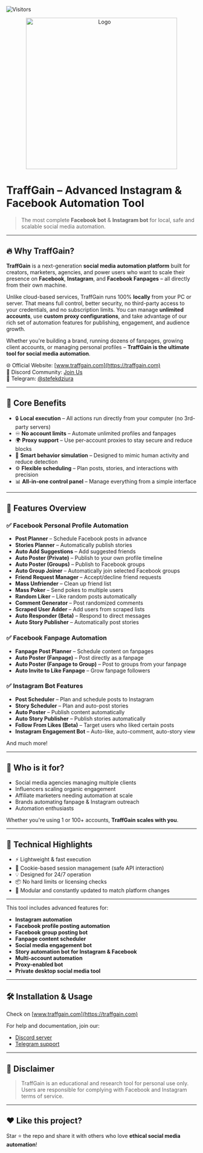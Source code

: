 ![Visitors](https://visitor-badge.laobi.icu/badge?page_id=traffgain.traffgain.readme) 

<p align="center">
  <img src="https://i.imgur.com/tYapzOE.png" alt="Logo" width="400" />
</p>


# TraffGain – Advanced Instagram & Facebook Automation Tool

> The most complete **Facebook bot** & **Instagram bot** for local, safe and scalable social media automation.

---

## 🔥 Why TraffGain?

**TraffGain** is a next-generation **social media automation platform** built for creators, marketers, agencies, and power users who want to scale their presence on **Facebook**, **Instagram**, and **Facebook Fanpages** – all directly from their own machine.

Unlike cloud-based services, TraffGain runs 100% **locally** from your PC or server. That means full control, better security, no third-party access to your credentials, and no subscription limits. You can manage **unlimited accounts**, use **custom proxy configurations**, and take advantage of our rich set of automation features for publishing, engagement, and audience growth.

Whether you're building a brand, running dozens of fanpages, growing client accounts, or managing personal profiles – **TraffGain is the ultimate tool for social media automation**.

🌐 Official Website: [www.traffgain.com](https://traffgain.com)  
💬 Discord Community: [Join Us](https://discord.gg/3GeG5wr8mH)  
📲 Telegram: [@stefekdziura](https://t.me/stefekdziura)

---

## 🚀 Core Benefits

- 🔒 **Local execution** – All actions run directly from your computer (no 3rd-party servers)
- ♾️ **No account limits** – Automate unlimited profiles and fanpages
- 🌍 **Proxy support** – Use per-account proxies to stay secure and reduce blocks
- 🧠 **Smart behavior simulation** – Designed to mimic human activity and reduce detection
- ⚙️ **Flexible scheduling** – Plan posts, stories, and interactions with precision
- 📊 **All-in-one control panel** – Manage everything from a simple interface

---

## 📲 Features Overview

### ✅ Facebook Personal Profile Automation
- **Post Planner** – Schedule Facebook posts in advance
- **Stories Planner** – Automatically publish stories
- **Auto Add Suggestions** – Add suggested friends
- **Auto Poster (Private)** – Publish to your own profile timeline
- **Auto Poster (Groups)** – Publish to Facebook groups
- **Auto Group Joiner** – Automatically join selected Facebook groups
- **Friend Request Manager** – Accept/decline friend requests
- **Mass Unfriender** – Clean up friend list
- **Mass Poker** – Send pokes to multiple users
- **Random Liker** – Like random posts automatically
- **Comment Generator** – Post randomized comments
- **Scraped User Adder** – Add users from scraped lists
- **Auto Responder (Beta)** – Respond to direct messages
- **Auto Story Publisher** – Automatically post stories

### ✅ Facebook Fanpage Automation
- **Fanpage Post Planner** – Schedule content on fanpages
- **Auto Poster (Fanpage)** – Post directly as a fanpage
- **Auto Poster (Fanpage to Group)** – Post to groups from your fanpage
- **Auto Invite to Like Fanpage** – Grow fanpage followers

### ✅ Instagram Bot Features
- **Post Scheduler** – Plan and schedule posts to Instagram
- **Story Scheduler** – Plan and auto-post stories
- **Auto Poster** – Publish content automatically
- **Auto Story Publisher** – Publish stories automatically
- **Follow From Likes (Beta)** – Target users who liked certain posts
- **Instagram Engagement Bot** – Auto-like, auto-comment, auto-story view

And much more!

---

## 💼 Who is it for?

- Social media agencies managing multiple clients
- Influencers scaling organic engagement
- Affiliate marketers needing automation at scale
- Brands automating fanpage & Instagram outreach
- Automation enthusiasts

Whether you're using 1 or 100+ accounts, **TraffGain scales with you**.

---

## 🧠 Technical Highlights

- ⚡ Lightweight & fast execution
- 🔧 Cookie-based session management (safe API interaction)
- 💡 Designed for 24/7 operation
- 📦 No hard limits or licensing checks
- 🧩 Modular and constantly updated to match platform changes

---

This tool includes advanced features for:
- **Instagram automation**
- **Facebook profile posting automation**
- **Facebook group posting bot**
- **Fanpage content scheduler**
- **Social media engagement bot**
- **Story automation bot for Instagram & Facebook**
- **Multi-account automation**
- **Proxy-enabled bot**
- **Private desktop social media tool**

---

## 🛠️ Installation & Usage

Check on [www.traffgain.com](https://traffgain.com)

For help and documentation, join our:
- [Discord server](https://discord.gg/3GeG5wr8mH)
- [Telegram support](https://t.me/stefekdziura)

---

## 📌 Disclaimer

> TraffGain is an educational and research tool for personal use only.  
> Users are responsible for complying with Facebook and Instagram terms of service.

---

## ❤️ Like this project?

Star ⭐ the repo and share it with others who love **ethical social media automation**!

